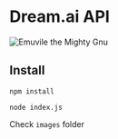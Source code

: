 # Dream.ai API

![Emuvile the Mighty Gnu](https://user-images.githubusercontent.com/19412160/209490756-22b9e7fa-9384-4ce8-a4da-b5d22d13f25a.png)

## Install

`npm install`

`node index.js`

Check `images` folder